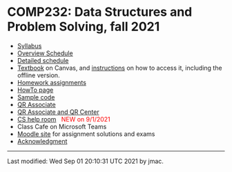 # COMP232: Data Structures and Problem Solving, fall 2021

* [Syllabus](syllabus.docx)
* [Overview Schedule](schedule.xlsx)
* [Detailed schedule](resources)
* [Textbook](https://canvas.instructure.com/courses/3186473) on
  Canvas, and [instructions](textbook-instructions.md) on how to
  access it, including the offline version.
* [Homework assignments](hw)
* [HowTo page](howto.md)
* [Sample code](comp232-sample-code.zip)
* [QR Associate](qra.md)
* [QR Associate and QR Center](https://users.dickinson.edu/~jmac/qr-center.html)
* [CS help room](help-room/cs-help-room.md)&nbsp;&nbsp;&nbsp;<font color="red">NEW on 9/1/2021</font>
* Class Cafe on Microsoft Teams
* [Moodle site](https://lms.dickinson.edu/course/view.php?id=45781) for assignment solutions and exams
* [Acknowledgment](acknowledgment.md)



<!---
    <UL>
      <LI><A HREF="syllabus-12-1-2020.docx">Syllabus</A> </LI>
      <LI><A HREF="schedule-12-2-2020.xlsx">Summary schedule </A> </LI>
      <LI><A HREF="resources">Detailed schedule and class resources</A></LI>
      <LI><A HREF="hw">Homework assignments</A></LI>
      <LI><A HREF="exams">Exams</A></LI>
      <LI><A HREF="https://lms.dickinson.edu/course/view.php?id=45226">Moodle</A></LI>
    </UL>
    <hr>
  </body>
</html>
-->


----
Last modified: Wed Sep 01 20:10:31 UTC 2021 by jmac.
